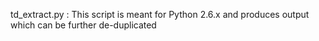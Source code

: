td_extract.py : This script is meant for Python 2.6.x and produces output which can be further de-duplicated
